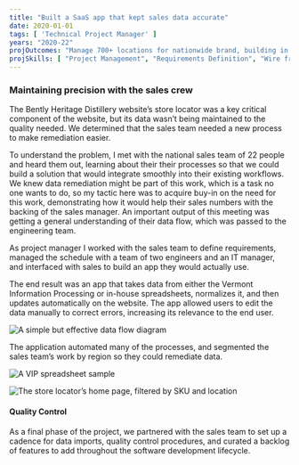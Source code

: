 ```yaml
---
title: "Built a SaaS app that kept sales data accurate"
date: 2020-01-01
tags: [ 'Technical Project Manager' ]
years: "2020-22"
projOutcomes: "Manage 700+ locations for nationwide brand, building in ease of use such as automatic segmented data for sales team to manage workload."
projSkills: [ "Project Management", "Requirements Definition", "Wire framing", "Flow Diagramming", "Communication", "Stakeholder Management", "Task Management", "Quality Control"  ]
---
```


### Maintaining precision with the sales crew

The Bently Heritage Distillery website&rsquo;s store locator was a key critical component of the website, but its data wasn&rsquo;t being maintained to the quality needed. We determined that the sales team needed a new process to make remediation easier. 

To understand the problem, I met with the national sales team of 22 people and heard them out, learning about their their processes so that we could build a solution that would integrate smoothly into their existing workflows. We knew data remediation might be part of this work, which is a task no one wants to do, so my tactic here was to acquire buy-in on the need for this work, demonstrating how it would help their sales numbers with the backing of the sales manager. An important output of this meeting was getting a general understanding of their data flow, which was passed to the engineering team. 

As project manager I worked with the sales team to define requirements, managed the schedule with a team of two engineers and an IT manager, and interfaced with sales to build an app they would actually use. 

The end result was an app that takes data from either the Vermont Information Processing or in-house spreadsheets, normalizes it, and then updates automatically on the website. The app allowed users to edit the data manually to correct errors, increasing its relevance to the end user. 

![A simple but effective data flow diagram](/locator-data-flow-diagram.webp)

The application automated many of the processes, and segmented the sales team&rsquo;s work by region so they could remediate data.

![A VIP spreadsheet sample](/vip-spreadsheet-sample.webp)

![The store locator&rsquo;s home page, filtered by SKU and location](/store-locator-app-overview.webp)

#### Quality Control

As a final phase of the project, we partnered with the sales team to set up a cadence for data imports, quality control procedures, and curated a backlog of features to add throughout the software development lifecycle.


